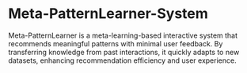 # Meta-PatternLearner-System
Meta-PatternLearner is a meta-learning-based interactive system that recommends meaningful patterns with minimal user feedback. By transferring knowledge from past interactions, it quickly adapts to new datasets, enhancing recommendation efficiency and user experience.
